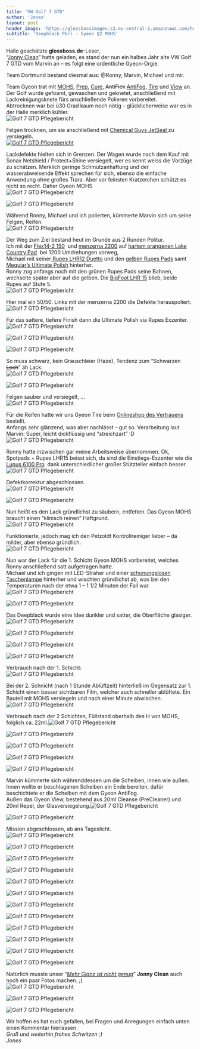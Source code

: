 ```yaml
---
title: 'VW Golf 7 GTD'
author: 'Jones'
layout: post
header_image: 'https://glossbossimages.s3.eu-central-1.amazonaws.com/headerimg/golf7gtd.jpg'
subtitle: 'Deepblack Perl - Gyeon Q2 MOHS'
---
```

Hallo geschätzte **glossboss.de**-Leser,  
&#8220;<a title="jonny clean - facebook" href="https://www.facebook.com/pages/Jonny-Clean/534912123256814" target="_blank">Jonny Clean</a>&#8221; hatte geladen, es stand der nun ein halbes Jahr alte VW Golf 7 GTD vom Marvin an &#8211; es folgt eine ordentliche Gyeon-Orgie.  
<!--more-->Team Dortmund bestand diesmal aus: @Ronny, Marvin, Michael und mir.

  
Team Gyeon trat mit <a href="http://www.lupus-autopflege.de/Gyeon-Q2-Mohs-30ml-Kit" target="_blank">MOHS</a>, <a href="http://www.lupus-autopflege.de/Gyeon-Q2M-Prep-500ml" target="_blank">Prep</a>, <a href="http://www.lupus-autopflege.de/Gyeon-Q2M-Cure-100ml" target="_blank">Cure</a>, <del>AntiFick</del> <a href="http://www.lupus-autopflege.de/Gyeon-Q2-AntiFog-120ml-Kit" target="_blank">AntiFog</a>, <a href="http://www.lupus-autopflege.de/Gyeon-Q2-Tire-400ml" target="_blank">Tire</a> und <a href="http://www.lupus-autopflege.de/Gyeon-Q2-View-2x20ml-Kit" target="_blank">View</a> an.  
Der Golf wurde gefoamt, gewaschen und geknetet, anschließend mit Lackreinigungsknete fürs anschließende Polieren vorbereitet.  
Abtrocknen war bei ü30 Grad kaum noch nötig &#8211; glücklicherweise war es in der Halle merklich kühler.  
![Golf 7 GTD Pflegebericht](https://glossbossimages.s3.eu-central-1.amazonaws.com/jones/berichte/vwgolf7gtd_gyeon/01.jpg)

Felgen trocknen, um sie anschließend mit <a href="http://www.lupus-autopflege.de/Chemical-Guys-Jetseal-473ml" target="_blank">Chemical Guys JetSeal </a>zu versiegeln.  
[![Golf 7 GTD Pflegebericht](https://glossbossimages.s3.eu-central-1.amazonaws.com/jones/berichte/vwgolf7gtd_gyeon/02.jpg)][1]

Lackdefekte hielten sich in Grenzen. Der Wagen wurde nach dem Kauf mit Sonax Netshield / Protect+Shine versiegelt, wer es kennt weiss die Vorzüge zu schätzen. Merklich geringe Schmutzanhaftung und der wasserabweisende Effekt sprechen für sich, ebenso die einfache Anwendung ohne großes Trara. Aber vor feinsten Kratzerchen schützt es nicht so recht. Daher Gyeon MOHS  
![Golf 7 GTD Pflegebericht](https://glossbossimages.s3.eu-central-1.amazonaws.com/jones/berichte/vwgolf7gtd_gyeon/04.jpg)

![Golf 7 GTD Pflegebericht](https://glossbossimages.s3.eu-central-1.amazonaws.com/jones/berichte/vwgolf7gtd_gyeon/05.jpg)

Während Ronny, Michael und ich polierten, kümmerte Marvin sich um seine Felgen, Reifen.  
![Golf 7 GTD Pflegebericht](https://glossbossimages.s3.eu-central-1.amazonaws.com/jones/berichte/vwgolf7gtd_gyeon/06.jpg)

Der Weg zum Ziel bestand heut im Grunde aus 2 Runden Politur.  
Ich mit der <a href="http://www.lupus-autopflege.de/Flex-Polishflex-PE-14-2-150-Rotationspolierer-ohne-Stuetzteller" target="_blank">Flex14-2 150</a>  und <a href="http://www.lupus-autopflege.de/Menzerna-PF2200-250ml" target="_blank">menzerna 2200</a> auf <a href="http://www.lupus-autopflege.de/Lake-Country-Constant-Pressure-Hi-Gloss-Orange-Flat-Light-Cutting-Pad-verschiedene-Groessen" target="_blank">hartem orangenen Lake Country Pad</a>  bei 1200 Umdrehungen vorweg,  
Michael mit seiner<a href="http://www.lupus-autopflege.de/Rupes-Duetto-LHR-12E-Exzenterpolierer-Standardkit" target="_blank"> Rupes LHR12 Duetto</a> und den <a href="http://www.lupus-autopflege.de/Rupes-BigFoot-Polierschwamm-Fine-gelb-130-150mm-Einzeln-unverpackt" target="_blank">gelben Rupes Pads</a> samt <a href="http://www.lupus-autopflege.de/Meguiars-Ultimate-Polish-473ml" target="_blank">Mequiar&#8217;s Ultimate Polish</a> hinterher.  
Ronny zog anfangs noch mit den grünen Rupes Pads seine Bahnen, wechselte später aber auf die gelben. Die <a href="http://www.lupus-autopflege.de/Rupes-BigFoot-LHR-15ES-Exzenterpolierer-Standardkit" target="_blank">BigFoot LHR 15</a> blieb, beide Rupes auf Stufe 5.  
![Golf 7 GTD Pflegebericht](https://glossbossimages.s3.eu-central-1.amazonaws.com/jones/berichte/vwgolf7gtd_gyeon/07.jpg)

Hier mal ein 50/50. Links mit der menzerna 2200 die Defekte herauspoliert.  
![Golf 7 GTD Pflegebericht](https://glossbossimages.s3.eu-central-1.amazonaws.com/jones/berichte/vwgolf7gtd_gyeon/08.jpg)

Für das sattere, tiefere Finish dann die Ultimate Polish via Rupes Exzenter.  
![Golf 7 GTD Pflegebericht](https://glossbossimages.s3.eu-central-1.amazonaws.com/jones/berichte/vwgolf7gtd_gyeon/09.jpg)

![Golf 7 GTD Pflegebericht](https://glossbossimages.s3.eu-central-1.amazonaws.com/jones/berichte/vwgolf7gtd_gyeon/10.jpg)

![Golf 7 GTD Pflegebericht](https://glossbossimages.s3.eu-central-1.amazonaws.com/jones/berichte/vwgolf7gtd_gyeon/11.jpg)

So muss schwarz, kein Grauschleier (Haze), Tendenz zum &#8220;Schwarzen <del>Loch</del>&#8221; äh Lack.  
![Golf 7 GTD Pflegebericht](https://glossbossimages.s3.eu-central-1.amazonaws.com/jones/berichte/vwgolf7gtd_gyeon/12.jpg)

![Golf 7 GTD Pflegebericht](https://glossbossimages.s3.eu-central-1.amazonaws.com/jones/berichte/vwgolf7gtd_gyeon/13.jpg)

Felgen sauber und versiegelt, &#8230;  
![Golf 7 GTD Pflegebericht](https://glossbossimages.s3.eu-central-1.amazonaws.com/jones/berichte/vwgolf7gtd_gyeon/14.jpg)

Für die Reifen hatte wir uns Gyeon Tire beim <a href="http://www.lupus-autopflege.de/navi.php?k=4&hf=0&Sortierung=6&af=100" target="_blank">Onlineshop des Vertrauens</a> bestellt.  
Anfangs sehr glänzend, was aber nachlässt &#8211; gut so. Verarbeitung laut Marvin: Super, leicht dickflüssig und &#8220;streichzart&#8221; :D  
![Golf 7 GTD Pflegebericht](https://glossbossimages.s3.eu-central-1.amazonaws.com/jones/berichte/vwgolf7gtd_gyeon/17.jpg)

Ronny hatte inzwischen gar meine Arbeitsweise übernommen. Ok, Spotpads + Rupes LHR15 beisst sich, da sind die Einstiegs-Exzenter wie die <a href="http://www.lupus-autopflege.de/Lupus-Autopflege-Exzenter-Poliermaschine-6100-Pro-CPS-Einsteigerset-XL" target="_blank">Lupus 6100 Pro</a>  dank unterschiedlicher großer Stützteller einfach besser.  
![Golf 7 GTD Pflegebericht](https://glossbossimages.s3.eu-central-1.amazonaws.com/jones/berichte/vwgolf7gtd_gyeon/15.jpg)

Defektkorrektur abgeschlossen.  
![Golf 7 GTD Pflegebericht](https://glossbossimages.s3.eu-central-1.amazonaws.com/jones/berichte/vwgolf7gtd_gyeon/16.jpg)

![Golf 7 GTD Pflegebericht](https://glossbossimages.s3.eu-central-1.amazonaws.com/jones/berichte/vwgolf7gtd_gyeon/18.jpg)

Nun heißt es den Lack gründlichst zu säubern, entfetten. Das Gyeon MOHS braucht einen &#8220;klinisch reinen&#8221; Haftgrund.  
![Golf 7 GTD Pflegebericht](https://glossbossimages.s3.eu-central-1.amazonaws.com/jones/berichte/vwgolf7gtd_gyeon/19.jpg)

Funktionierte, jedoch mag ich den Petzoldt Kontrollreiniger lieber &#8211; da milder, aber ebenso gründlich.  
![Golf 7 GTD Pflegebericht](https://glossbossimages.s3.eu-central-1.amazonaws.com/jones/berichte/vwgolf7gtd_gyeon/20.jpg)

Nun war der Lack für die 1. Schicht Gyeon MOHS vorbereitet, welches Ronny anschließend satt aufgetragen hatte.  
Michael und ich gingen mit LED-Straher und einer <a href="http://www.taschenlampen-papst.de/Crelant-7G3CS-XM-L-U3-Taschenlampe-Taschenlampen-Thrower" target="_blank">schonungslosen Taschenlampe</a> hinterher und wischten gründlichst ab, was bei den Temperaturen nach der etwa 1 &#8211; 1 1/2 Minuten der Fall war.  
![Golf 7 GTD Pflegebericht](https://glossbossimages.s3.eu-central-1.amazonaws.com/jones/berichte/vwgolf7gtd_gyeon/21.jpg)

![Golf 7 GTD Pflegebericht](https://glossbossimages.s3.eu-central-1.amazonaws.com/jones/berichte/vwgolf7gtd_gyeon/22.jpg)

Das Deepblack wurde eine Idee dunkler und satter, die Oberfläche glasiger.![Golf 7 GTD Pflegebericht](https://glossbossimages.s3.eu-central-1.amazonaws.com/jones/berichte/vwgolf7gtd_gyeon/23.jpg)

![Golf 7 GTD Pflegebericht](https://glossbossimages.s3.eu-central-1.amazonaws.com/jones/berichte/vwgolf7gtd_gyeon/24.jpg)

![Golf 7 GTD Pflegebericht](https://glossbossimages.s3.eu-central-1.amazonaws.com/jones/berichte/vwgolf7gtd_gyeon/25.jpg)

![Golf 7 GTD Pflegebericht](https://glossbossimages.s3.eu-central-1.amazonaws.com/jones/berichte/vwgolf7gtd_gyeon/26.jpg)

Verbrauch nach der 1. Schicht:  
![Golf 7 GTD Pflegebericht](https://glossbossimages.s3.eu-central-1.amazonaws.com/jones/berichte/vwgolf7gtd_gyeon/27.jpg)

Bei der 2. Schnicht (nach 1 Stunde Ablüftzeit) hinterließ im Gegensatz zur 1. Schicht einen besser sichtbaren Film, welcher auch schneller ablüftete. Ein Bauteil mit MOHS versiegeln und nach einer Minute abwischen.![Golf 7 GTD Pflegebericht](https://glossbossimages.s3.eu-central-1.amazonaws.com/jones/berichte/vwgolf7gtd_gyeon/28.jpg)

Verbrauch nach der 2 Schichten, Füllstand oberhalb des H von MOHS, folglich ca. 22ml.![Golf 7 GTD Pflegebericht](https://glossbossimages.s3.eu-central-1.amazonaws.com/jones/berichte/vwgolf7gtd_gyeon/29.jpg)

![Golf 7 GTD Pflegebericht](https://glossbossimages.s3.eu-central-1.amazonaws.com/jones/berichte/vwgolf7gtd_gyeon/30.jpg)

![Golf 7 GTD Pflegebericht](https://glossbossimages.s3.eu-central-1.amazonaws.com/jones/berichte/vwgolf7gtd_gyeon/31.jpg)

![Golf 7 GTD Pflegebericht](https://glossbossimages.s3.eu-central-1.amazonaws.com/jones/berichte/vwgolf7gtd_gyeon/32.jpg)

![Golf 7 GTD Pflegebericht](https://glossbossimages.s3.eu-central-1.amazonaws.com/jones/berichte/vwgolf7gtd_gyeon/33.jpg)

Marvin kümmerte sich währenddessen um die Scheiben, innen wie außen.  
Innen wollte er beschlagenen Scheiben ein Ende bereiten, dafür beschichtete er die Scheiben mit dem Gyeon AntiFog.  
Außen das Gyeon View, bestehend aus 20ml Cleanse (PreCleaner) und 20ml Repel, der Glasversiegelung.![Golf 7 GTD Pflegebericht](https://glossbossimages.s3.eu-central-1.amazonaws.com/jones/berichte/vwgolf7gtd_gyeon/34.jpg)

![Golf 7 GTD Pflegebericht](https://glossbossimages.s3.eu-central-1.amazonaws.com/jones/berichte/vwgolf7gtd_gyeon/35.jpg)

Mission abgeschlossen, ab ans Tageslicht.  
![Golf 7 GTD Pflegebericht](https://glossbossimages.s3.eu-central-1.amazonaws.com/jones/berichte/vwgolf7gtd_gyeon/36.jpg)

![Golf 7 GTD Pflegebericht](https://glossbossimages.s3.eu-central-1.amazonaws.com/jones/berichte/vwgolf7gtd_gyeon/37.jpg)

![Golf 7 GTD Pflegebericht](https://glossbossimages.s3.eu-central-1.amazonaws.com/jones/berichte/vwgolf7gtd_gyeon/38.jpg)

![Golf 7 GTD Pflegebericht](https://glossbossimages.s3.eu-central-1.amazonaws.com/jones/berichte/vwgolf7gtd_gyeon/39.jpg)

![Golf 7 GTD Pflegebericht](https://glossbossimages.s3.eu-central-1.amazonaws.com/jones/berichte/vwgolf7gtd_gyeon/40.jpg)

![Golf 7 GTD Pflegebericht](https://glossbossimages.s3.eu-central-1.amazonaws.com/jones/berichte/vwgolf7gtd_gyeon/41.jpg)

![Golf 7 GTD Pflegebericht](https://glossbossimages.s3.eu-central-1.amazonaws.com/jones/berichte/vwgolf7gtd_gyeon/42.jpg)

![Golf 7 GTD Pflegebericht](https://glossbossimages.s3.eu-central-1.amazonaws.com/jones/berichte/vwgolf7gtd_gyeon/43.jpg)

![Golf 7 GTD Pflegebericht](https://glossbossimages.s3.eu-central-1.amazonaws.com/jones/berichte/vwgolf7gtd_gyeon/44.jpg)

![Golf 7 GTD Pflegebericht](https://glossbossimages.s3.eu-central-1.amazonaws.com/jones/berichte/vwgolf7gtd_gyeon/45.jpg)

![Golf 7 GTD Pflegebericht](https://glossbossimages.s3.eu-central-1.amazonaws.com/jones/berichte/vwgolf7gtd_gyeon/46.jpg)

![Golf 7 GTD Pflegebericht](https://glossbossimages.s3.eu-central-1.amazonaws.com/jones/berichte/vwgolf7gtd_gyeon/47.jpg)

Natürlich musste unser &#8220;<a href="https://www.facebook.com/photo.php?v=622594184488607&set=vb.534912123256814&type=2&theater" target="_blank"><em>Mehr Glanz ist nicht genug</em></a>&#8221; **Jonny Clean** auch noch ein paar Fotos machen. ;)  
![Golf 7 GTD Pflegebericht](https://glossbossimages.s3.eu-central-1.amazonaws.com/jones/berichte/vwgolf7gtd_gyeon/48.jpg)

![Golf 7 GTD Pflegebericht](https://glossbossimages.s3.eu-central-1.amazonaws.com/jones/berichte/vwgolf7gtd_gyeon/49.jpg)

![Golf 7 GTD Pflegebericht](https://glossbossimages.s3.eu-central-1.amazonaws.com/jones/berichte/vwgolf7gtd_gyeon/50.jpg)

Wir hoffen es hat euch gefallen, bei Fragen und Anregungen einfach unten einen Kommentar hierlassen.  
*Gruß und weiterhin frohes Schwitzen ;)*  
*Jones*

 [1]: http://www.lupus-autopflege.de/Sonax-Xtreme-Protect-Shine-Hybrid-NPT-210ml
